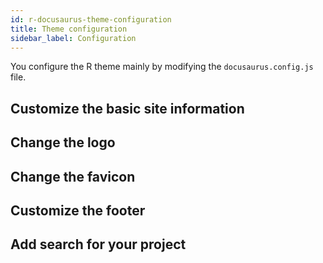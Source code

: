 ```yaml
---
id: r-docusaurus-theme-configuration
title: Theme configuration
sidebar_label: Configuration
---
```


You configure the R theme mainly by modifying the `docusaurus.config.js` file.

## Customize the basic site information

## Change the logo

## Change the favicon

## Customize the footer

## Add search for your project